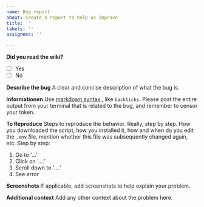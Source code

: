 ```yaml
---
name: Bug report
about: Create a report to help us improve
title: ''
labels: ''
assignees: ''

---
```


**Did you read the wiki?**
- [ ] Yes
- [ ] No

**Describe the bug**
A clear and concise description of what the bug is.

**Informationen**
Use [markdown syntax ](https://docs.github.com/en/get-started/writing-on-github/getting-started-with-writing-and-formatting-on-github/basic-writing-and-formatting-syntax#styling-text), like `backticks`.
Please post the entire output from your terminal that is related to the bug, and remember to censor your token.

**To Reproduce**
Steps to reproduce the behavior. Really, step by step. How you downloaded the script, how you installed it, how and when do you edit the `.env` file, mention whether this file was subsequently changed again, etc. Step by step:

1. Go to '...'
2. Click on '....'
3. Scroll down to '....'
4. See error

**Screenshots**
If applicable, add screenshots to help explain your problem.

**Additional context**
Add any other context about the problem here.
